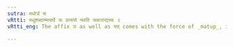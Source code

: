 ```yaml
---
sutra: मधोर्ञ च
vRtti: मधुशब्दान्मत्वर्थे ञः प्रत्ययो भवति चकाराद्यच्च ॥
vRtti_eng: The affix ञ as well as यत् comes with the force of _matup_, in the _Chhandas_, after the word मधु ॥

---
```

